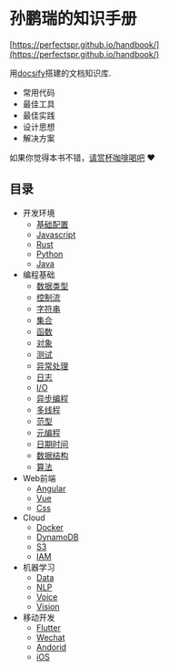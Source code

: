 # 孙鹏瑞的知识手册

[https://perfectspr.github.io/handbook/](https://perfectspr.github.io/handbook/)

用[docsify](https://docsify.js.org)搭建的文档知识库.
- 常用代码
- 最佳工具
- 最佳实践
- 设计思想
- 解决方案

如果你觉得本书不错，[请赏杯咖啡喝吧](https://gitee.com/perfectspr/donate/blob/master/README.md) :heart:
## 目录
* 开发环境
  * [基础配置](toolchain.md)
  * [Javascript](toolchain_js.md)
  * [Rust](toolchain_rs.md)
  * [Python](toolchain_py.md)
  * [Java](toolchain_java.md)
* 编程基础
  * [数据类型](type.md)
  * [控制流](control.md)
  * [字符串](string.md)
  * [集合](collection.md)
  * [函数](function.md)
  * [对象](object.md)
  * [测试](testing.md)
  * [异常处理](exception.md)
  * [日志](log.md)
  * [I/O](io.md)
  * [异步编程](async.md)
  * [多线程](thread.md)
  * [范型](generic.md)
  * [元编程](meta.md)
  * [日期时间](datetime.md)
  * [数据结构](type.md)
  * [算法](type.md)
* Web前端
  * [Angular](angular.md)
  * [Vue](vue.md)
  * [Css](css.md)
* Cloud
  * [Docker](docker.md)
  * [DynamoDB](aws_dynamodb.md)
  * [S3](aws_s3.md)
  * [IAM](aws_iam.md)
* 机器学习
  * [Data](data.md)
  * [NLP](nlp.md)
  * [Voice](voice.md)
  * [Vision](vision.md)
* 移动开发
  * [Flutter](flutter.md)
  * [Wechat](wechat.md)
  * [Andorid](android.md)
  * [iOS](ios.md)
